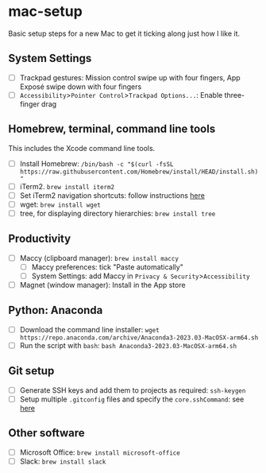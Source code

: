# mac-setup
Basic setup steps for a new Mac to get it ticking along just how I like it. 

## System Settings
 - [ ] Trackpad gestures: Mission control swipe up with four fingers, App Exposé swipe down with four fingers
 - [ ] `Accessibility`>`Pointer Control`>`Trackpad Options...`: Enable three-finger drag

## Homebrew, terminal, command line tools
This includes the Xcode command line tools. 
 - [ ] Install Homebrew: `/bin/bash -c "$(curl -fsSL https://raw.githubusercontent.com/Homebrew/install/HEAD/install.sh)"`
 - [ ] iTerm2. `brew install iterm2`
 - [ ] Set iTerm2 navigation shortcuts: follow instructions [here](https://coderwall.com/p/h6yfda/use-and-to-jump-forwards-backwards-words-in-iterm-2-on-os-x)
 - [ ] wget: `brew install wget`
 - [ ] tree, for displaying directory hierarchies: `brew install tree`
 
## Productivity
 - [ ] Maccy (clipboard manager): `brew install maccy`
   - [ ] Maccy preferences: tick "Paste automatically"
   - [ ] System Settings: add Maccy in `Privacy & Security`>`Accessibility`
 - [ ] Magnet (window manager): Install in the App store

## Python: Anaconda
 - [ ] Download the command line installer: `wget https://repo.anaconda.com/archive/Anaconda3-2023.03-MacOSX-arm64.sh`
 - [ ] Run the script with `bash`: `bash Anaconda3-2023.03-MacOSX-arm64.sh`

## Git setup
 - [ ] Generate SSH keys and add them to projects as required: `ssh-keygen`
 - [ ] Setup multiple `.gitconfig` files and specify the `core.sshCommand`: see [here](https://superuser.com/a/1664624/258941)

## Other software
 - [ ] Microsoft Office: `brew install microsoft-office`
 - [ ] Slack: `brew install slack`
